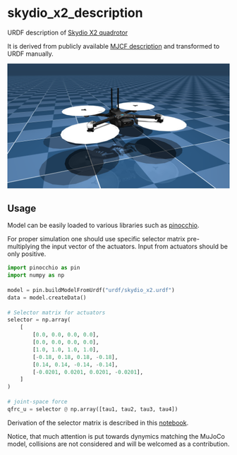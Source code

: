 # skydio_x2_description

URDF description of [Skydio X2 quadrotor](https://www.skydio.com/skydio-x2)

It is derived from publicly available [MJCF description](https://github.com/google-deepmind/mujoco_menagerie/tree/main/skydio_x2) and transformed to URDF manually.

![Skydio X2](assets/x2.png)

## Usage

Model can be easily loaded to various libraries such as [pinocchio](https://github.com/stack-of-tasks/pinocchio).

For proper simulation one should use specific selector matrix pre-multiplying the input vector of the actuators. Input from actuators should be only positive.

```python
import pinocchio as pin
import numpy as np

model = pin.buildModelFromUrdf("urdf/skydio_x2.urdf")
data = model.createData()

# Selector matrix for actuators
selector = np.array(
    [
        [0.0, 0.0, 0.0, 0.0],
        [0.0, 0.0, 0.0, 0.0],
        [1.0, 1.0, 1.0, 1.0],
        [-0.18, 0.18, 0.18, -0.18],
        [0.14, 0.14, -0.14, -0.14],
        [-0.0201, 0.0201, 0.0201, -0.0201],
    ]
)

# joint-space force
qfrc_u = selector @ np.array([tau1, tau2, tau3, tau4])

```

Derivation of the selector matrix is described in this [notebook](selector_derivation.ipynb).

Notice, that much attention is put towards dynymics matching the MuJoCo model, collisions are not considered and will be welcomed as a contribution.
